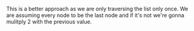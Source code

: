 This is a better approach as we are only traversing the list only once. We are assuming every node to be the last node and if it's not we're gonna mulitply 2 with the previous value.